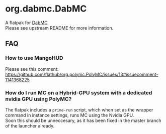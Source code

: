# org.dabmc.DabMC

A flatpak for [DabMC](https://github.com/X-Pro72/DabMC)  
Please see upstream README for more information.

## FAQ

### How to use MangoHUD

Please see this comment: https://github.com/flathub/org.polymc.PolyMC/issues/13#issuecomment-1141368225

### How do I run MC on a Hybrid-GPU system with a dedicated nvidia GPU using PolyMC?

The flatpak includes a `prime-run` script, which when set as the wrapper command in instance settings, runs MC using the Nvidia GPU.  
Soon this should be unneccesary, as it has been fixed in the master branch of the launcher already.
